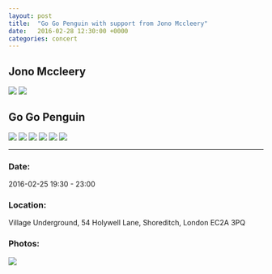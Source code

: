 ```yaml
---
layout: post
title:  "Go Go Penguin with support from Jono Mccleery"
date:   2016-02-28 12:30:00 +0000
categories: concert
---
```


## Jono Mccleery

[![](/notes/images/2016-02-25-gogo-penguin/preview/DSCF4181.JPG)](/notes/images/2016-02-25-gogo-penguin/DSCF4181.JPG)
[![](/notes/images/2016-02-25-gogo-penguin/preview/DSCF4182.JPG)](/notes/images/2016-02-25-gogo-penguin/DSCF4182.JPG)

## Go Go Penguin

[![](/notes/images/2016-02-25-gogo-penguin/preview/DSCF4184.JPG)](/notes/images/2016-02-25-gogo-penguin/DSCF4184.JPG)
[![](/notes/images/2016-02-25-gogo-penguin/preview/DSCF4190.JPG)](/notes/images/2016-02-25-gogo-penguin/DSCF4190.JPG)
[![](/notes/images/2016-02-25-gogo-penguin/preview/DSCF4197.JPG)](/notes/images/2016-02-25-gogo-penguin/DSCF4197.JPG)
[![](/notes/images/2016-02-25-gogo-penguin/preview/DSCF4202.JPG)](/notes/images/2016-02-25-gogo-penguin/DSCF4202.JPG)
[![](/notes/images/2016-02-25-gogo-penguin/preview/DSCF4204.JPG)](/notes/images/2016-02-25-gogo-penguin/DSCF4204.JPG)
[![](/notes/images/2016-02-25-gogo-penguin/preview/DSCF4207.JPG)](/notes/images/2016-02-25-gogo-penguin/DSCF4207.JPG)

---

### Date:

2016-02-25 19:30 - 23:00

### Location:

Village Underground, 54 Holywell Lane, Shoreditch, London EC2A 3PQ

### Photos:

[![](/notes/images/2016-02-25-gogo-penguin/preview/DSCF4174.JPG)](/notes/images/2016-02-25-gogo-penguin/DSCF4174.JPG)

